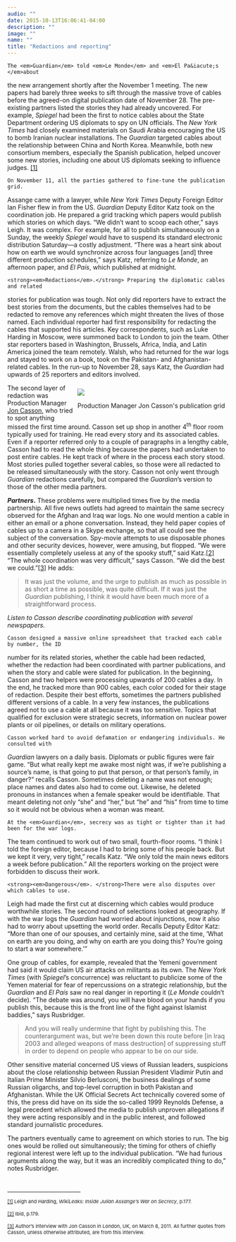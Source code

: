 ```yaml
---
audio: ""
date: 2015-10-13T16:06:41-04:00
description: ""
image: ""
name: ""
title: "Redactions and reporting"
---
```



	The <em>Guardian</em> told <em>Le Monde</em> and <em>El Pa&iacute;s </em>about 
the new arrangement shortly after the November 1 meeting. The new papers had barely 
three weeks to sift through the massive trove of cables before the agreed-on digital 
publication date of November 28. The pre-existing partners listed the stories 
they had already uncovered. For example, <em>Spiegel</em> had been the first to 
notice cables about the State Department ordering US diplomats to spy on UN officials. 
The <em>New York Times</em> had closely examined materials on Saudi Arabia encouraging 
the US to bomb Iranian nuclear installations. The <em>Guardian</em> targeted cables 
about the relationship between China and North Korea. Meanwhile, both new consortium 
members, especially the Spanish publication, helped uncover some new stories, including 
one about US diplomats seeking to influence judges.
<a href="case_id_70_id_633_pid_0.html#_ftn1" name="_ftnref1" title="">[1]</a>

	On November 11, all the parties gathered to fine-tune the publication grid. 
Assange came with a lawyer, while <em>New York Times</em> Deputy Foreign Editor 
Ian Fisher flew in from the US. <em>Guardian</em> Deputy Editor Katz took on the 
coordination job. He prepared a grid tracking which papers would publish which 
stories on which days. &ldquo;We didn&rsquo;t want to scoop each other,&rdquo; 
says Leigh. It was complex. For example, for all to publish simultaneously on a 
Sunday, the weekly <em>Spiegel</em> would have to suspend its standard electronic 
distribution Saturday&mdash;a costly adjustment. &ldquo;There was a heart sink 
about how on earth we would synchronize across four languages [and] three 
different production schedules,&rdquo; says Katz, referring to <em>Le Monde</em>, an 
afternoon paper, and <em>El</em> <em>Pa&iacute;s</em>, which published at midnight.

	<strong><em>Redactions</em>.</strong> Preparing the diplomatic cables and related 
stories for publication was tough. Not only did reporters have to extract the best stories 
from the documents, but the cables themselves had to be redacted to remove any references which 
might threaten the lives of those named. Each individual reporter had first responsibility for 
redacting the cables that supported his articles. Key correspondents, such as Luke Harding in 
Moscow, were summoned back to London to join the team. Other star reporters based in Washington, 
Brussels, Africa, India, and Latin America joined the team remotely. Walsh, who had returned for 
the war logs and stayed to work on a book, took on the Pakistan- and Afghanistan-related cables. 
In the run-up to November 28, says Katz, the <em>Guardian</em> had upwards of 25 reporters and editors involved.

<div style="float: right; padding: 10px;">
	<img src="../../files/photos/495/grid.jpg" /><br />
	<p class="caption">
		Production Manager Jon Casson&#39;s publication grid</p>
</div>
<p>
	The second layer of redaction was Production Manager <a href="case_id_70_id_175_c_bio.html">Jon Casson</a>, who tried to spot anything missed the first time around. Casson set up shop in another 4<sup>th</sup> floor room typically used for training. He read every story and its associated cables. Even if a reporter referred only to a couple of paragraphs in a lengthy cable, Casson had to read the whole thing because the papers had undertaken to post entire cables. He kept track of where in the process each story stood. Most stories pulled together several cables, so those were all redacted to be released simultaneously with the story. Casson not only went through <em>Guardian</em> redactions carefully, but compared the <em>Guardian</em>&rsquo;s version to those of the other media partners.</p>
<p>
	<strong><em>Partners</em>.</strong> These problems were multiplied times five by the media partnership. All five news outlets had agreed to maintain the same secrecy observed for the Afghan and Iraq war logs. No one would mention a cable in either an email or a phone conversation. Instead, they held paper copies of cables up to a camera in a Skype exchange, so that all could see the subject of the conversation. Spy-movie attempts to use disposable phones and other security devices, however, were amusing, but flopped. &ldquo;We were essentially completely useless at any of the spooky stuff,&rdquo; said Katz.<a href="case_id_70_id_633_pid_0.html#_ftn2" name="_ftnref2" title="">[2]</a> &ldquo;The whole coordination was very difficult,&rdquo; says Casson. &ldquo;We did the best we could.&rdquo;<a href="case_id_70_id_633_pid_0.html#_ftn3" name="_ftnref3" title="">[3]</a> He adds:</p>
<blockquote>
	<p>
		It was just the volume, and the urge to publish as much as possible in as short a time as possible, was quite difficult. If it was just the <em>Guardian</em> publishing, I think it would have been much more of a straightforward process.
	</p>
</blockquote>
<p>
	<i>Listen to Casson describe coordinating publication with several newspapers.</i><br />
	<img alt="" border="0" class="audiofile" src="../../files/audios/190/Casson&#32;text&#32;quote.mp3" />
</p>

	Casson designed a massive online spreadsheet that tracked each cable by number, the ID 
number for its related stories, whether the cable had been redacted, whether the redaction 
had been coordinated with partner publications, and when the story and cable were slated 
for publication. In the beginning, Casson and two helpers were processing upwards of 200 
cables a day. In the end, he tracked more than 900 cables, each color coded for their 
stage of redaction. Despite their best efforts, sometimes the partners published different 
versions of a cable. In a very few instances, the publications agreed not to use a cable at 
all because it was too sensitive. Topics that qualified for exclusion were strategic secrets, 
information on nuclear power plants or oil pipelines, or details on military operations.

	Casson worked hard to avoid defamation or endangering individuals. He consulted with 
<em>Guardian</em> lawyers on a daily basis. Diplomats or public figures were fair game. 
&ldquo;But what really kept me awake most night was, if we&rsquo;re publishing a source&rsquo;s 
name, is that going to put that person, or that person&rsquo;s family, in danger?&rdquo; recalls 
Casson. Sometimes deleting a name was not enough; place names and dates also had to come out. 
Likewise, he deleted pronouns in instances when a female speaker would be identifiable. That meant 
deleting not only &ldquo;she&rdquo; and &ldquo;her,&rdquo; but &ldquo;he&rdquo; and &ldquo;his&rdquo; 
from time to time so it would not be obvious when a woman was meant.

	At the <em>Guardian</em>, secrecy was as tight or tighter than it had been for the war logs. 
The team continued to work out of two small, fourth-floor rooms. &ldquo;I think I told the foreign 
editor, because I had to bring some of his people back. But we kept it very, very tight,&rdquo; 
recalls Katz. &ldquo;We only told the main news editors a week before publication.&rdquo; All the 
reporters working on the project were forbidden to discuss their work.

	<strong><em>Dangerous</em>. </strong>There were also disputes over which cables to use. 
Leigh had made the first cut at discerning which cables would produce worthwhile stories. The second 
round of selections looked at geography. If with the war logs the <em>Guardian</em> had worried 
about injunctions, now it also had to worry about upsetting the world order. Recalls Deputy 
Editor Katz: &ldquo;More than one of our spouses, and certainly mine, said at the time, &lsquo;What 
on earth are you doing, and why on earth are you doing this? You&rsquo;re going to start a 
war somewhere.&rsquo;&rdquo;

<p>
	One group of cables, for example, revealed that the Yemeni government had said it would claim US air attacks on militants as its own. The <em>New York Times</em> (with <em>Spiegel</em>&rsquo;s concurrence) was reluctant to publicize some of the Yemen material for fear of repercussions on a strategic relationship, but the <em>Guardian</em> and <em>El Pa&iacute;s </em>saw no real danger in reporting it (<em>Le Monde</em> couldn&rsquo;t decide). &ldquo;The debate was around, you will have blood on your hands if you publish this, because this is the front line of the fight against Islamist baddies,&rdquo; says Rusbridger.
</p>
<blockquote>
	<p>
		And you will really undermine that fight by publishing this. The counterargument was, but we&rsquo;re been down this route before [in Iraq 2003 and alleged weapons of mass destruction] of suppressing stuff in order to depend on people who appear to be on our side.
	</p>
</blockquote>

Other sensitive material concerned US views of Russian leaders, suspicions about 
the close relationship between Russian President Vladimir Putin and Italian Prime 
Minister Silvio Berlusconi, the business dealings of some Russian oligarchs, 
and top-level corruption in both Pakistan and Afghanistan. While the UK Official 
Secrets Act technically covered some of this, the press did have on its side the 
so-called 1999 Reynolds Defense, a legal precedent which allowed the media to 
publish unproven allegations if they were acting responsibly and in the public 
interest, and followed standard journalistic procedures.

The partners eventually came to agreement on which stories to run. The big ones would be 
rolled out simultaneously; the timing for others of chiefly regional interest were left 
up to the individual publication. &ldquo;We had furious arguments along the way, but it 
was an incredibly complicated thing to do,&rdquo; notes Rusbridger.

<div>
	<br clear="all" />
	<hr align="left" size="1" width="33%" />
	<div id="ftn1">
		<p>
			<span style="font-size: 11px;">
			<a href="case_id_70_id_633_pid_0.html#_ftnref1" name="_ftn1" title="">[1]</a> 
			Leigh and Harding, <em>WikiLeaks: Inside Julian Assange&rsquo;s War on Secrecy</em>, p.177.
		    </span>
		</p>
	</div>
	<div id="ftn2">
		<p>
			<span style="font-size: 11px;">
			<a href="case_id_70_id_633_pid_0.html#_ftnref2" name="_ftn2" title="">[2]</a>
			 Ibid, p.179.
			 </span>
		</p>
	</div>
	<div id="ftn3">
		<p>
			<span style="font-size: 11px;">
			<a href="case_id_70_id_633_pid_0.html#_ftnref3" name="_ftn3" title="">[3]</a> 
			Author&rsquo;s interview with Jon Casson in London, UK, on March 8, 2011. 
			All further quotes from Casson, unless otherwise attributed, are from this 
			interview.
			</span>
		</p>
	</div>
</div>
</div>